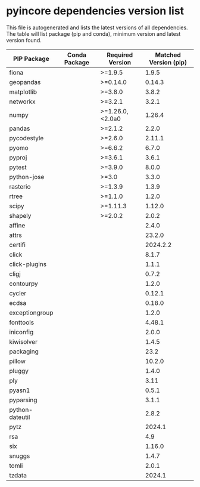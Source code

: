 # pyincore dependencies version list

This file is autogenerated and lists the latest versions of all dependencies. The table will list package (pip and conda), minimum version and latest version found.

| PIP Package | Conda Package | Required Version | Matched Version (pip) |
|-------------|---------------|------------------|-----------------------|
| fiona | | \>=1.9.5| 1.9.5 |
| geopandas | | \>=0.14.0| 0.14.3 |
| matplotlib | | \>=3.8.0| 3.8.2 |
| networkx | | \>=3.2.1| 3.2.1 |
| numpy | | \>=1.26.0,\<2.0a0| 1.26.4 |
| pandas | | \>=2.1.2| 2.2.0 |
| pycodestyle | | \>=2.6.0| 2.11.1 |
| pyomo | | \>=6.6.2| 6.7.0 |
| pyproj | | \>=3.6.1| 3.6.1 |
| pytest | | \>=3.9.0| 8.0.0 |
| python-jose | | \>=3.0| 3.3.0 |
| rasterio | | \>=1.3.9| 1.3.9 |
| rtree | | \>=1.1.0| 1.2.0 |
| scipy | | \>=1.11.3| 1.12.0 |
| shapely | | \>=2.0.2| 2.0.2 |
| affine | | | 2.4.0 |
| attrs | | | 23.2.0 |
| certifi | | | 2024.2.2 |
| click | | | 8.1.7 |
| click-plugins | | | 1.1.1 |
| cligj | | | 0.7.2 |
| contourpy | | | 1.2.0 |
| cycler | | | 0.12.1 |
| ecdsa | | | 0.18.0 |
| exceptiongroup | | | 1.2.0 |
| fonttools | | | 4.48.1 |
| iniconfig | | | 2.0.0 |
| kiwisolver | | | 1.4.5 |
| packaging | | | 23.2 |
| pillow | | | 10.2.0 |
| pluggy | | | 1.4.0 |
| ply | | | 3.11 |
| pyasn1 | | | 0.5.1 |
| pyparsing | | | 3.1.1 |
| python-dateutil | | | 2.8.2 |
| pytz | | | 2024.1 |
| rsa | | | 4.9 |
| six | | | 1.16.0 |
| snuggs | | | 1.4.7 |
| tomli | | | 2.0.1 |
| tzdata | | | 2024.1 |
